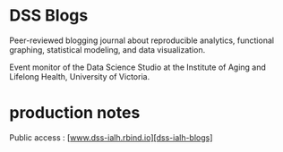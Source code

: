 # DSS Blogs

Peer-reviewed blogging journal about reproducible analytics, functional graphing, statistical modeling, and data visualization. 

Event monitor of the Data Science Studio at the Institute of Aging and Lifelong Health, University of Victoria.


# production notes

Public access : [www.dss-ialh.rbind.io][dss-ialh-blogs]



[dss-ialh-blogs]:https://dss-ialh.rbind.io
